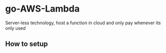 # go-AWS-Lambda
Server-less technology, host a function in cloud and only pay whenever its only used

## How to setup
```aws
    
```